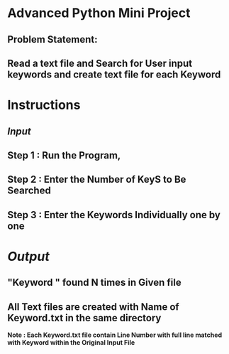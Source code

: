 # Advanced Python Mini Project
## **Problem Statement:** 
## Read a text file and Search for User input keywords and create text file for each Keyword  

# Instructions
 ## *Input*
## Step 1 : Run the Program,

## Step 2 : Enter the Number of KeyS to Be Searched 

## Step 3 : Enter the Keywords Individually one by one


# *Output*

## "Keyword " found  N times in Given file

## All Text files are created with Name of Keyword.txt in the same directory 

 **Note : Each Keyword.txt file contain Line Number with full line matched with Keyword within the Original Input File**
